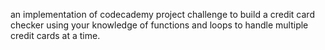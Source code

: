 an implementation of codecademy project challenge to build a credit card checker using your knowledge of functions and loops to handle multiple credit cards at a time.
